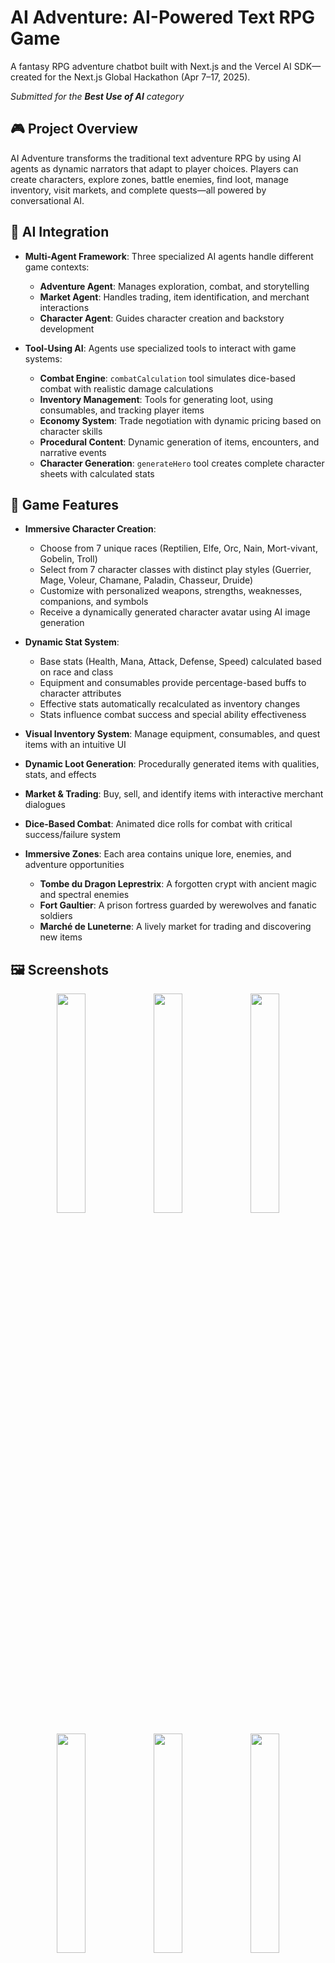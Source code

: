 # AI Adventure: AI-Powered Text RPG Game

A fantasy RPG adventure chatbot built with Next.js and the Vercel AI SDK—created for the Next.js Global Hackathon (Apr 7–17, 2025).

_Submitted for the **Best Use of AI** category_

## 🎮 Project Overview

AI Adventure transforms the traditional text adventure RPG by using AI agents as dynamic narrators that adapt to player choices. Players can create characters, explore zones, battle enemies, find loot, manage inventory, visit markets, and complete quests—all powered by conversational AI.

## 🧠 AI Integration

- **Multi-Agent Framework**: Three specialized AI agents handle different game contexts:

  - **Adventure Agent**: Manages exploration, combat, and storytelling
  - **Market Agent**: Handles trading, item identification, and merchant interactions
  - **Character Agent**: Guides character creation and backstory development

- **Tool-Using AI**: Agents use specialized tools to interact with game systems:
  - **Combat Engine**: `combatCalculation` tool simulates dice-based combat with realistic damage calculations
  - **Inventory Management**: Tools for generating loot, using consumables, and tracking player items
  - **Economy System**: Trade negotiation with dynamic pricing based on character skills
  - **Procedural Content**: Dynamic generation of items, encounters, and narrative events
  - **Character Generation**: `generateHero` tool creates complete character sheets with calculated stats

## 🔮 Game Features

- **Immersive Character Creation**:

  - Choose from 7 unique races (Reptilien, Elfe, Orc, Nain, Mort-vivant, Gobelin, Troll)
  - Select from 7 character classes with distinct play styles (Guerrier, Mage, Voleur, Chamane, Paladin, Chasseur, Druide)
  - Customize with personalized weapons, strengths, weaknesses, companions, and symbols
  - Receive a dynamically generated character avatar using AI image generation

- **Dynamic Stat System**:

  - Base stats (Health, Mana, Attack, Defense, Speed) calculated based on race and class
  - Equipment and consumables provide percentage-based buffs to character attributes
  - Effective stats automatically recalculated as inventory changes
  - Stats influence combat success and special ability effectiveness

- **Visual Inventory System**: Manage equipment, consumables, and quest items with an intuitive UI
- **Dynamic Loot Generation**: Procedurally generated items with qualities, stats, and effects
- **Market & Trading**: Buy, sell, and identify items with interactive merchant dialogues
- **Dice-Based Combat**: Animated dice rolls for combat with critical success/failure system
- **Immersive Zones**: Each area contains unique lore, enemies, and adventure opportunities
  - **Tombe du Dragon Leprestrix**: A forgotten crypt with ancient magic and spectral enemies
  - **Fort Gaultier**: A prison fortress guarded by werewolves and fanatic soldiers
  - **Marché de Luneterne**: A lively market for trading and discovering new items

## 🖼️ Screenshots

<p align="center">
  <img src="screenshots/Screenshot%202025-04-19%20at%2017.12.46.png" width="30%">
  <img src="screenshots/Screenshot%202025-04-19%20at%2017.13.01.png" width="30%">
  <img src="screenshots/Screenshot%202025-04-19%20at%2017.13.35.png" width="30%">
</p>
<p align="center">
  <img src="screenshots/Screenshot%202025-04-19%20at%2017.14.13.png" width="30%">
  <img src="screenshots/Screenshot%202025-04-19%20at%2017.14.28.png" width="30%">
  <img src="screenshots/Screenshot%202025-04-19%20at%2017.14.42.png" width="30%">
</p>
<p align="center">
  <img src="screenshots/Screenshot%202025-04-19%20at%2017.15.11.png" width="30%">
  <!-- Add more images here if needed, maintaining 3 per row -->
</p>

## 🚧 Features in Development

1. **Multi-Language Support**: Currently available in French only, with plans to expand to other languages
2. **Spell System**: Implementation of magic spells, including the ability to cast fireballs and other exciting abilities
3. **Leaderboards**: Competitive rankings to showcase top players and their achievements
4. **Quest Journal**: Track ongoing quests, completed adventures, and narrative progression
5. **AI-Generated Voice Narration**: Convert text responses to atmospheric voice narration
6. **Achievement System**: Unlock badges and rewards for in-game accomplishments

## 🏗️ Technical Architecture

- **Specialized API Routes**:

  - `/api/adventure`: Handles exploration, combat, and story progression
  - `/api/market`: Manages trading, item identification, and merchant interactions
  - `/api/chat`: Handles general conversations and character creation
  - `/api/avatar`: Manages character visualization and customization

- **Custom Game Components**:

  - `DiceDisplay`: Visualizes combat rolls with advanced animations
  - `Inventory`: Manages and displays character items with rarity-based styling
  - `Loot System`: Generates balanced items with scaling stats based on level and quality
  - `AudioPlayer`: Provides immersive background music that adapts to game context

- **AI Prompt Engineering**:
  - Character creation system based on choices `introduction.ts`
  - Carefully crafted context in `lib/ai/prompts/` for each game scenario
  - Zone-specific narratives and enemy types defined in `lib/ai/zones.ts`
  - Market interactions guided by structured prompts in `market.ts`

## 🚀 Getting Started

1. **Clone the repo**
   ```bash
   git clone https://github.com/your-org/ai-adventure.git
   cd ai-adventure
   ```
2. **Install dependencies**
   ```bash
   pnpm install
   ```
3. **Set up environment**  
   Copy `.env.example` to `.env` and fill in your `AUTH_SECRET`, `OPENAI_API_KEY`, etc.
4. **Run locally**
   ```bash
   pnpm dev
   ```
   The game will be available at [http://localhost:3000](http://localhost:3000).

## 📅 Hackathon Timeline

- **Apr 7, 2025** — Kickoff & start coding
- **Apr 17, 2025** — Submission deadline
- **Apr 22, 2025** — Winners announced (live stream)

## 🎯 Our Focus: Best Use of AI

Our project showcases innovative AI integration through:

- **80% Vibe Coded**: Most of the code has been vibe coded, even this sentence has been autocompleted
- **Context-Aware Agents**: Each AI agent maintains its own personality and narrative style
- **Multi-Tool Framework**: AI can use specialized tools to affect the game state (combat, inventory, economy)
- **Memory & Persistence**: Character progress and choices impact future interactions
- **Procedural Content**: Dynamic generation of items, encounters, and narrative sequences
- **Balanced Game Systems**: AI-assisted calculation of stats, damage, and economy
- **AI Image Generation**: Character avatars created based on selected attributes
- **Emotion-Adaptive Narrative**: Story tone shifts based on player decisions and combat outcomes

---

_*Built with 💙 for the Next.js Global Hackathon*_
